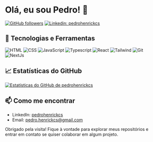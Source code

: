 # Olá, eu sou Pedro! 👋

[![GitHub followers](https://img.shields.io/github/followers/pedrohenrickcs?label=Follow&style=social)](https://github.com/pedrohenrickcs)
[![Linkedin: pedrohenrickcs](https://img.shields.io/badge/-pedrohenrickcs-blue?style=flat-square&logo=Linkedin&logoColor=white&link=https://www.linkedin.com/in/pedrohenrickcs/)](https://www.linkedin.com/in/pedrohenrickcs/)

## 🔧 Tecnologias e Ferramentas

![HTML](https://img.shields.io/badge/-HTML-05122A?style=flat-square&logo=html5)
![CSS](https://img.shields.io/badge/-CSS-05122A?style=flat-square&logo=css3)
![JavaScript](https://img.shields.io/badge/-JavaScript-05122A?style=flat&logo=javascript)
![Typescript](https://img.shields.io/badge/-TypeScript-05122A?style=flat-square&logo=typescript)
![React](https://img.shields.io/badge/-React-05122A?style=flat-square&logo=react)
![Tailwind](https://img.shields.io/badge/-Tailwind-05122A?style=flat-square&logo=tailwind)
![Git](https://img.shields.io/badge/-Git-05122A?style=flat-square&logo=git)
![NextJs](https://img.shields.io/badge/-NextJS-05122A?style=flat-square&logo=next.js)

## 📈 Estatísticas do GitHub

[![Estatísticas do GitHub de pedrohenrickcs](https://github-readme-stats.vercel.app/api?username=pedrohenrickcs&show_icons=true&theme=dracula&hide=contribs)](https://github.com/pedrohenrickcs)

## 📫 Como me encontrar

- LinkedIn: [pedrohenrickcs](https://www.linkedin.com/in/pedrohenrickcs/)
- Email: [pedro.henrickcs@gmail.com](mailto:pedro.henrickcs@gmail.com)

Obrigado pela visita! Fique à vontade para explorar meus repositórios e entrar em contato se quiser colaborar em algum projeto.
